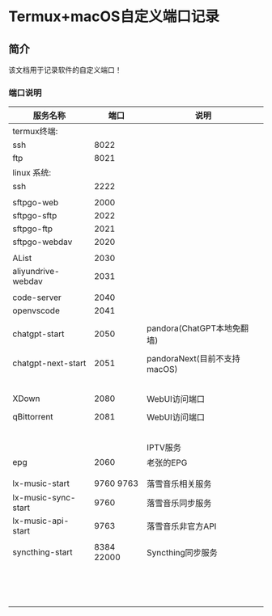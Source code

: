 # Termux+macOS自定义端口记录


## 简介
该文档用于记录软件的自定义端口！

### 端口说明


| 服务名称 | 端口 | 说明 |
|---------|---------|---------|
|   termux终端:  |     |    |
|   ssh |  8022  |    |
|   ftp  |  8021   |    |
|   linux 系统:  |     |    |
|   ssh  |   2222  |    |
|     |     |    |
|    sftpgo-web |   2000  |    |
|    sftpgo-sftp |   2022  |    |
|    sftpgo-ftp |   2021  |    |
|    sftpgo-webdav |   2020  |    |
|     |     |    |
|    AList |   2030  |    |
|    aliyundrive-webdav |   2031  |    |
|     |     |    |
|    code-server |  2040   |    |
|    openvscode |  2041   |    |
|     |     |    |
|    chatgpt-start |   2050  |  pandora(ChatGPT本地免翻墙)  |
|     |     |    |
|    chatgpt-next-start |   2051  |  pandoraNext(目前不支持macOS)  |
|     |     |    |
|     |     |    |
|     |     |    |
|     |     |    |
|     |     |    |
|   XDown |  2080   |  WebUI访问端口  |
|     |     |    |
|   qBittorrent  |   2081  |  WebUI访问端口  |
|     |     |    |
|     |     |    |
|     |     |    |
|     |     |    |
|     |     |    |
|     |     | IPTV服务   |
|   epg  |  2060   |  老张的EPG  |
|     |     |    |
|     |     |    |
|    lx-music-start |  9760  9763 |  落雪音乐相关服务  |
|    lx-music-sync-start |   9760  |  落雪音乐同步服务  |
|    lx-music-api-start |   9763  |  落雪音乐非官方API  |
|     |     |    |
|   syncthing-start  |   8384  22000  |  Syncthing同步服务  |
|     |     |    |
|     |     |    |
|     |     |    |
|     |     |    |
|     |     |    |
|     |     |    |
|     |     |    |
|     |     |    |
|     |     |    |
|     |     |    |
|     |     |    |
|     |     |    |
|     |     |    |
|     |     |    |




